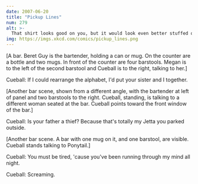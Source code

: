 ```yaml
---
date: 2007-06-20
title: "Pickup Lines"
num: 279
alt: >-
  That shirt looks good on you, but it would look even better stuffed onto the neck of a vodka bottle and flung burning through our office building's window. Let's fucking do it and never look back.
img: https://imgs.xkcd.com/comics/pickup_lines.png
---
```

[A bar. Beret Guy is the bartender, holding a can or mug. On the counter are a bottle and two mugs. In front of the counter are four barstools. Megan is to the left of the second barstool and Cueball is to the right, talking to her.]

Cueball: If I could rearrange the alphabet, I'd put your sister and I together.

[Another bar scene, shown from a different angle, with the bartender at left of panel and two barstools to the right. Cueball, standing, is talking to a different woman seated at the bar. Cueball points toward the front window of the bar.]

Cueball: Is your father a thief? Because that's totally my Jetta you parked outside.

[Another bar scene. A bar with one mug on it, and one barstool, are visible. Cueball stands talking to Ponytail.]

Cueball: You must be tired, 'cause you've been running through my mind all night.

Cueball: Screaming.